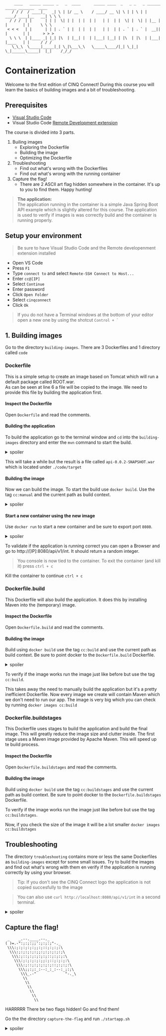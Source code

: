         ____   _____ _____ _   _  ____      _____ ____  _   _ _   _ ______ _____ _______  ____   
       / / /  / ____|_   _| \ | |/ __ \    / ____/ __ \| \ | | \ | |  ____/ ____|__   __| \ \ \  
      / / /  | |      | | |  \| | |  | |  | |   | |  | |  \| |  \| | |__ | |       | |     \ \ \ 
     < < <   | |      | | | . ` | |  | |  | |   | |  | | . ` | . ` |  __|| |       | |      > > >
      \ \ \  | |____ _| |_| |\  | |__| |  | |___| |__| | |\  | |\  | |___| |____   | |     / / / 
       \_\_\  \_____|_____|_| \_|\___\_\   \_____\____/|_| \_|_| \_|______\_____|  |_|    /_/_/  
# Containerization
Welcome to the first edition of CINQ Connect! During this course you will learn the basics of building images and a bit of troubleshooting. 

## Prerequisites
- [Visual Studio Code](https://code.visualstudio.com/download)
- Visual Studio Code [Remote Development extension](https://marketplace.visualstudio.com/items?itemName=ms-vscode-remote.vscode-remote-extensionpack)

The course is divided into 3 parts.
1. Builing images
    * Exploring the Dockerfile
    * Building the image
    * Optimizing the Dockerfile
2. Troubleshooting
    * Find out what's wrong with the Dockerfiles
    * Find out what's wrong with the running container 
3. Capture the flag!
    * There are 2 ASCII art flag hidden somewhere in the container. It's up to you to find them. Happy hunting!

> **The application:**  
> The application running in the container is a simple Java Spring Boot API example which is slightly altered for this course. The application is used to verify if images is was correctly build and the container is running properly. 

## Setup your environment
> Be sure to have Visual Studio Code and the Remote developenment extension installed
- Open VS Code
- Press `F1`
- Type `connect to` and select `Remote-SSH Connect to Host...`
- Enter `cc@[IP]`
- Select `Continue`
- Enter password
- Click `Open Folder`
- Select `cinqconnect`
- Click `Ok`
> If you do not have a Terminal windows at the bottom of your editor open a new one by using the shotcut ``Control + ` ``

## 1. Building images
Go to the directory `building-images`. There are 3 Dockerfiles and 1 directory called `code`

### Dockerfile
This is a simple setup to create an image based on Tomcat which will run a default package called ROOT.war.  
As can be seen at line 6 a file will be copied to the image. We need to provide this file by building the application first.

#### Inspect the Dockerfile
Open `Dockerfile` and read the comments.

#### Building the application  
To build the application go to the terminal window and `cd` into the `building-images` directory and enter the `mvn` command to start the build.

<details><summary>spoiler</summary>

```shell
cd building-images
mvn clean install -f ./code
```

</details>

This will take a while but the result is a file called `api-0.0.2-SNAPSHOT.war` which is located under `./code/target` 

#### Building the image
Now we can build the image. To start the build use `docker build`. Use the tag `cc:manual` and the current path as build context.

<details><summary>spoiler</summary>

```shell
docker build -t cc:manual .
``` 

</details>

#### Start a new container using the new image
Use `docker run` to start a new container and be sure to export port `8080`.

<details><summary>spoiler</summary>

```shell
docker run -p 8080:8080 cc:manual
``` 

</details>

To validate if the application is running correct you can open a Browser and go to http://[IP]:8080/api/v1/int. It should return a random integer.  

> You console is now tied to the container. To exit the container (and kill it) press `ctrl + c`

Kill the container to continue `ctrl + c` 

### Dockerfile.build
This Dockerfile will also build the application. It does this by installing Maven into the (temporary) image.

#### Inspect the Dockerfile
Open `Dockerfile.build` and read the comments.

#### Building the image
Build using `docker build` use the tag `cc:build` and use the current path as build context. Be sure to point docker to the `Dockerfile.build` Dockerfile.

<details><summary>spoiler</summary>

```shell
docker build -t cc:build -f Dockerfile.build .
```

</details>

To verify if the image works run the image just like before but use the tag `cc:build`.  

This takes away the need to manually build the application but it's a pretty inefficient Dockerfile. Now every image we create will contain Maven which we don't need to run our app. The image is very big which you can check by running `docker images cc:build`

### Dockerfile.buildstages
This Dockerfile uses stages to build the application and build the final image. This will greatly reduce the image size and clutter inside. The first stage uses a Maven image provided by Apache Maven. This will speed up te build process.

#### Inspect the Dockerfile
Open `Dockerfile.buildstages` and read the comments.

#### Building the image
Build using `docker build` use the tag `cc:buildstages` and use the current path as build context. Be sure to point docker to the `Dockerfile.buildstages` Dockerfile.  

To verify if the image works run the image just like before but use the tag `cc:buildstages`. 

Now, if you check the size of the image it will be a lot smaller `docker images cc:buildstages`

## Troubleshooting
The directory `troubleshooting` contains more or less the same Dockerfiles as `building-images` except for some small issues. Try to build the images and find out what's wrong with them en verify if the application is running correctly by using your browser.
> Tip: If you don't see the CINQ Connect logo the application is not copied succesfully to the image

> You can also use `curl http://localhost:8080/api/v1/int` in a second terminal.

<details><summary>spoiler</summary>
  
    - 1945
    - Docker: Where am I?
    - I run Arch btw
    - Get of the stage!

</details>

## Capture the flag!
     _    _.--.____.--._
    ( )=.-":;:;:;;':;:;:;"-._
     \\\:;:;:;:;:;;:;::;:;:;:\
      \\\:;:;:;:;:;;:;:;:;:;:;\
       \\\:;::;:;:;:;:;::;:;:;:\
        \\\:;:;:;:;:;;:;::;:;:;:\
         \\\:;::;:;:;:;:;::;:;:;:\
          \\\;;:;:_:--:_:_:--:_;:;\
           \\\_.-"             "-._\
            \\
             \\
              \\
               \\
                \\
                 \\
HARRRRR There be two flags hidden! Go and find them!  

Go the the directory `capture-the-flag` and run `./startapp.sh`

<details><summary>spoiler</summary>

    - I will bash that coconut out of the tree!
    - Arrrr what are those random numbers?
    - I'd rather look at me plunder instead of code!

</details>
